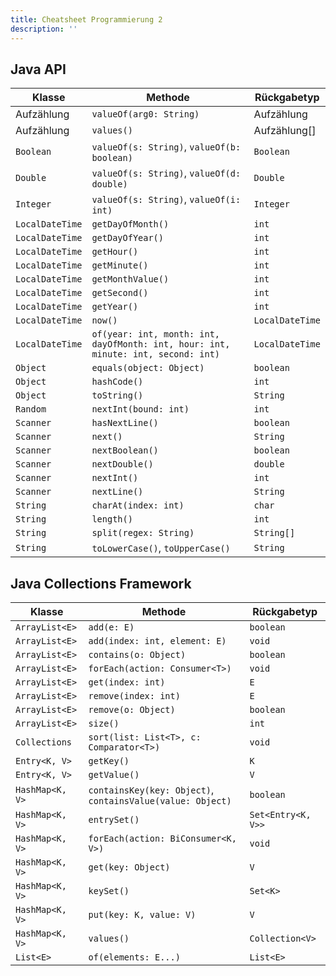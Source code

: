 ```yaml
---
title: Cheatsheet Programmierung 2
description: ''
---
```


## Java API

| Klasse          | Methode                                                                           | Rückgabetyp      |
| --------------- | --------------------------------------------------------------------------------- | ---------------- |
| Aufzählung      | `valueOf(arg0: String)`                                                           | Aufzählung       |
| Aufzählung      | `values()`                                                                        | Aufzählung[]     |
| `Boolean`       | `valueOf(s: String)`, `valueOf(b: boolean)`                                       | `Boolean`        |
| `Double`        | `valueOf(s: String)`, `valueOf(d: double)`                                        | `Double`         |
| `Integer`       | `valueOf(s: String)`, `valueOf(i: int)`                                           | `Integer`        |
| `LocalDateTime` | `getDayOfMonth()`                                                                 | `int`            |
| `LocalDateTime` | `getDayOfYear()`                                                                  | `int`            |
| `LocalDateTime` | `getHour()`                                                                       | `int`            |
| `LocalDateTime` | `getMinute()`                                                                     | `int`            |
| `LocalDateTime` | `getMonthValue()`                                                                 | `int`            |
| `LocalDateTime` | `getSecond()`                                                                     | `int`            |
| `LocalDateTime` | `getYear()`                                                                       | `int`            |
| `LocalDateTime` | `now()`                                                                           | `LocalDateTime`  |
| `LocalDateTime` | `of(year: int, month: int, dayOfMonth: int, hour: int, minute: int, second: int)` | `LocalDateTime`  |
| `Object`        | `equals(object: Object)`                                                          | `boolean`        |
| `Object`        | `hashCode()`                                                                      | `int`            |
| `Object`        | `toString()`                                                                      | `String`         |
| `Random`        | `nextInt(bound: int)`                                                             | `int`            |
| `Scanner`       | `hasNextLine()`                                                                   | `boolean`        |
| `Scanner`       | `next()`                                                                          | `String`         |
| `Scanner`       | `nextBoolean()`                                                                   | `boolean`        |
| `Scanner`       | `nextDouble()`                                                                    | `double`         |
| `Scanner`       | `nextInt()`                                                                       | `int`            |
| `Scanner`       | `nextLine()`                                                                      | `String`         |
| `String`        | `charAt(index: int)`                                                              | `char`           |
| `String`        | `length()`                                                                        | `int`            |
| `String`        | `split(regex: String)`                                                            | `String[]`       |
| `String`        | `toLowerCase()`, `toUpperCase()`                                                  | `String`         |

## Java Collections Framework

| Klasse          | Methode                                                    | Rückgabetyp        |
| --------------- | ---------------------------------------------------------- | ------------------ |
| `ArrayList<E>`  | `add(e: E)`                                                | `boolean`          |
| `ArrayList<E>`  | `add(index: int, element: E)`                              | `void`             |
| `ArrayList<E>`  | `contains(o: Object)`                                      | `boolean`          |
| `ArrayList<E>`  | `forEach(action: Consumer<T>)`                             | `void`             |
| `ArrayList<E>`  | `get(index: int)`                                          | `E`                |
| `ArrayList<E>`  | `remove(index: int)`                                       | `E`                |
| `ArrayList<E>`  | `remove(o: Object)`                                        | `boolean`          |
| `ArrayList<E>`  | `size()`                                                   | `int`              |
| `Collections`   | `sort(list: List<T>, c: Comparator<T>)`                    | `void`             |
| `Entry<K, V>`   | `getKey()`                                                 | `K`                |
| `Entry<K, V>`   | `getValue()`                                               | `V`                |
| `HashMap<K, V>` | `containsKey(key: Object)`, `containsValue(value: Object)` | `boolean`          |
| `HashMap<K, V>` | `entrySet()`                                               | `Set<Entry<K, V>>` |
| `HashMap<K, V>` | `forEach(action: BiConsumer<K, V>)`                        | `void`             |
| `HashMap<K, V>` | `get(key: Object)`                                         | `V`                |
| `HashMap<K, V>` | `keySet()`                                                 | `Set<K>`           |
| `HashMap<K, V>` | `put(key: K, value: V)`                                    | `V`                |
| `HashMap<K, V>` | `values()`                                                 | `Collection<V>`    |
| `List<E>`       | `of(elements: E...)`                                       | `List<E>`          |
